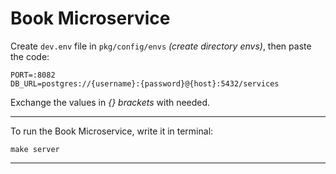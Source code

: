 # Book Microservice
Create `dev.env` file in `pkg/config/envs` _(create directory envs)_, then paste the code:

```env
PORT=:8082
DB_URL=postgres://{username}:{password}@{host}:5432/services
```

Exchange the values in _{} brackets_ with needed.

---

To run the Book Microservice, write it in terminal:
```
make server
```

---
